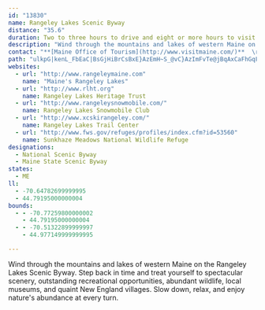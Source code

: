 ```yaml
---
id: "13830"
name: Rangeley Lakes Scenic Byway
distance: "35.6"
duration: Two to three hours to drive and eight or more hours to visit this byway
description: "Wind through the mountains and lakes of western Maine on the Rangeley Lakes Scenic Byway. Step back in time and treat yourself to spectacular scenery, outstanding recreational opportunities, abundant wildlife, local museums, and quaint New England villages. Slow down, relax, and enjoy nature's abundance at every turn."
contact: "**[Maine Office of Tourism](http://www.visitmaine.com/)**  \r\n 207-624-7483  \r\n 888-624-6345  \r\n\r\n**Rangeley Lakes Heritage Trust**  \r\n 207-864-7311  \r\n\r\n"
path: "ulkpG|kenL_FbEaC|BsGjHiBrCsBxE}AzEmH~S_@vC}AzImFvTe@jBqAxCaFhGqF`M}@xAuBtCwBrDmFrHuFrGuAdCsCfG_C~BcClBsChBwB|C{@zBgBlIyBrFcBfFcFxKi@fBKlC?fBTrC`@zAp@dBfH~Oj@lBR`DCz@QbB]rA_AnBkKrOyAfBsA|@u@LqBJoGq@}BKmALu@\\s@l@yExI}CfHYfBo@fHi@dCcAzBeApBsAlBmCxCmAfAgC`AqBPmCk@{@_@cB_B}IeRk@}@w@{@y@e@wAa@aDFkA^kEnDeGlHmDjHyArDc@`Bo@`F}@~AyBrC_A~@s@`@mK\\sAEoBMaG_B_Ak@}@s@aDkDaBuA{YoOiAkAo@_AmBsEoA_Cy@gAsA{@yAEiTnGmE|@wECuAMsOaD{NqDeGkAaAAc@DcDx@mRfGqAl@y@p@y@nAiEpM}MjWkDlD_C`BcGdBacAvSsAHiCQsBs@iAy@mCkCyDgEgBaB_C}@gASoAG_a@@kAHsBr@sC`BkKfIcDfBkJ~C_Ad@wA`B{@jBm@`DEdDN`CnAbJH|A?rBUdDs@nBYh@}AfBuA`AsGjDy@n@aAxAaApCWzAQrBDlNOdBs@lFoD|SgDfKwCbIeAxBaFfH_E~E}DrCyQbGaCbAaB`AqGlFyAdBeGhJeB|BmItHeH|FiFpC}C~@}Dj@sB?yC_@}B_AmAy@{KyFqL_HoBa@yC?sBj@yAt@{GnEwExCsCbBm@Ti@PeAT}@LW@eAFe@F}ATwCXkDJcHdAoBf@aUhHmKbEeLrFaMzHwFnEgHxGyEnFqBlCcBlCiB~CkMfWcC|DyBhCsFvEuH~DdAuH?sCG_AsBuGmAkCyC{Do@_CIqAb@}HhDyd@LwES}E}@sEqF_NcE}HcFmIcBkD_@{A_@mCy@aK}@mScCqNqAgFiAqCo@gA_IgIyAsBcAsBoA_Ei@aEcBsXWmNPqj@JiC|AoRTyArBeHrA{Bx@_Ar@y@x@g@jN{G|@y@hBiCh@{Af@{Cx@kHzC{`@xAgOlEmRn@{DJmEQmH?iEJcD|Duf@BgDsBk]iB{QS}IBsYxCwv@bAcPh@mKf@ySRq_@X{HX_DPw@\\aAbA}AtHuJtDmGl@c@d@QxVaF`D_@jMQpG?rEg@jNsCjMsBvT{H~E_CjD_ClEgCtFeAzCYvEeAjCgAdCeB~CgEzJoLpIyKtBuDxAmEdG}Vz@kCnAmCrScUlJwNj@_AX[nE}CrDuC~@u@pIcG`Cy@lEs@xC]`B?pAFhAXnN~ErEFtAGvBg@pHeClGkBh@G`FExDv@xQrHfFz@vJd@rB@~Cg@pFyAlEgD|B_D|FcK|CeDhGmDlBaBrByDbFoS`CkIbC}EnCyEl@sAnAsEZuCHsCYyGe@aFYsE?wDbA}S?kAEaDs@iLO{No@mGqEiSiA{FiCwOmGyn@iSmlAIeBEgDTmG~@mFlByGpI_ZrAkD`BkB|Ay@p@ShAKlADpCh@zDhAjE|BvAPz@QnAw@j@aA\\sAFe@XoDTgAzAkCdB_A|B?nDz@vCJ`Cm@xB{BbE}Et@_B\\kA~@}CbBoFrAsDpGeJb@_@x@e@nBm@|D_A|EUtAe@lAq@xLiJ|HkHdC{CdG{In@s@rB_B`GsCtAe@p@Al@FfAr@n@lAx@xHr@dB|@n@j@Jt@Gl@Yf@k@`@y@hCoIt@}CrA{Gr@yBnAaC|HoKrAeCh@sBZyB\\{Fb@sC"
websites:
  - url: "http://www.rangeleymaine.com"
    name: "Maine's Rangeley Lakes"
  - url: "http://www.rlht.org"
    name: Rangeley Lakes Heritage Trust
  - url: "http://www.rangeleysnowmobile.com/"
    name: Rangeley Lakes Snowmobile Club
  - url: "http://www.xcskirangeley.com/"
    name: Rangeley Lakes Trail Center
  - url: "http://www.fws.gov/refuges/profiles/index.cfm?id=53560"
    name: Sunkhaze Meadows National Wildlife Refuge
designations:
  - National Scenic Byway
  - Maine State Scenic Byway
states:
  - ME
ll:
  - -70.64782699999995
  - 44.79195000000004
bounds:
  - - -70.77259800000002
    - 44.79195000000004
  - - -70.51322899999997
    - 44.977149999999995

---
```


Wind through the mountains and lakes of western Maine on the Rangeley Lakes Scenic Byway. Step back in time and treat yourself to spectacular scenery, outstanding recreational opportunities, abundant wildlife, local museums, and quaint New England villages. Slow down, relax, and enjoy nature's abundance at every turn.
